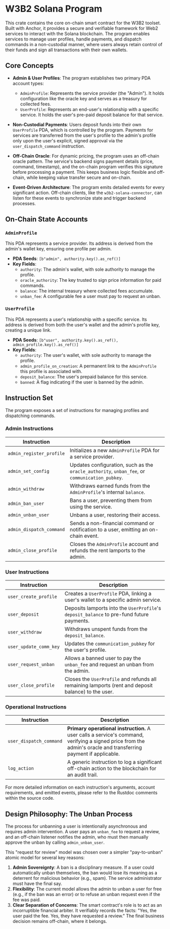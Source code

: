# W3B2 Solana Program

This crate contains the core on-chain smart contract for the W3B2 toolset. Built with Anchor, it provides a secure and verifiable framework for Web2 services to interact with the Solana blockchain. The program enables services to manage user profiles, handle payments, and dispatch commands in a non-custodial manner, where users always retain control of their funds and sign all transactions with their own wallets.

## Core Concepts

- **Admin & User Profiles**: The program establishes two primary PDA account types:
    - `AdminProfile`: Represents the service provider (the "Admin"). It holds configuration like the oracle key and serves as a treasury for collected fees.
    - `UserProfile`: Represents an end-user's relationship with a specific service. It holds the user's pre-paid deposit balance for that service.

- **Non-Custodial Payments**: Users deposit funds into their own `UserProfile` PDA, which is controlled by the program. Payments for services are transferred from the user's profile to the admin's profile only upon the user's explicit, signed approval via the `user_dispatch_command` instruction.

- **Off-Chain Oracle**: For dynamic pricing, the program uses an off-chain oracle pattern. The service's backend signs payment details (price, command, timestamp), and the on-chain program verifies this signature before processing a payment. This keeps business logic flexible and off-chain, while keeping value transfer secure and on-chain.

- **Event-Driven Architecture**: The program emits detailed events for every significant action. Off-chain clients, like the `w3b2-solana-connector`, can listen for these events to synchronize state and trigger backend processes.

## On-Chain State Accounts

### `AdminProfile`

This PDA represents a service provider. Its address is derived from the admin's wallet key, ensuring one profile per admin.

- **PDA Seeds**: `[b"admin", authority.key().as_ref()]`
- **Key Fields**:
    - `authority`: The admin's wallet, with sole authority to manage the profile.
    - `oracle_authority`: The key trusted to sign price information for paid commands.
    - `balance`: The internal treasury where collected fees accumulate.
    - `unban_fee`: A configurable fee a user must pay to request an unban.

### `UserProfile`

This PDA represents a user's relationship with a specific service. Its address is derived from both the user's wallet and the admin's profile key, creating a unique link.

- **PDA Seeds**: `[b"user", authority.key().as_ref(), admin_profile.key().as_ref()]`
- **Key Fields**:
    - `authority`: The user's wallet, with sole authority to manage the profile.
    - `admin_profile_on_creation`: A permanent link to the `AdminProfile` this profile is associated with.
    - `deposit_balance`: The user's prepaid balance for this service.
    - `banned`: A flag indicating if the user is banned by the admin.

## Instruction Set

The program exposes a set of instructions for managing profiles and dispatching commands.

### Admin Instructions

| Instruction                | Description                                                                                             |
| -------------------------- | ------------------------------------------------------------------------------------------------------- |
| `admin_register_profile`   | Initializes a new `AdminProfile` PDA for a service provider.                                            |
| `admin_set_config`         | Updates configuration, such as the `oracle_authority`, `unban_fee`, or `communication_pubkey`.          |
| `admin_withdraw`           | Withdraws earned funds from the `AdminProfile`'s internal `balance`.                                    |
| `admin_ban_user`           | Bans a user, preventing them from using the service.                                                    |
| `admin_unban_user`         | Unbans a user, restoring their access.                                                                  |
| `admin_dispatch_command`   | Sends a non-financial command or notification to a user, emitting an on-chain event.                    |
| `admin_close_profile`      | Closes the `AdminProfile` account and refunds the rent lamports to the admin.                           |

### User Instructions

| Instruction                | Description                                                                                             |
| -------------------------- | ------------------------------------------------------------------------------------------------------- |
| `user_create_profile`      | Creates a `UserProfile` PDA, linking a user's wallet to a specific admin service.                       |
| `user_deposit`             | Deposits lamports into the `UserProfile`'s `deposit_balance` to pre-fund future payments.               |
| `user_withdraw`            | Withdraws unspent funds from the `deposit_balance`.                                                     |
| `user_update_comm_key`     | Updates the `communication_pubkey` for the user's profile.                                              |
| `user_request_unban`       | Allows a banned user to pay the `unban_fee` and request an unban from the admin.                        |
| `user_close_profile`       | Closes the `UserProfile` and refunds all remaining lamports (rent and deposit balance) to the user.     |

### Operational Instructions

| Instruction                | Description                                                                                             |
| -------------------------- | ------------------------------------------------------------------------------------------------------- |
| `user_dispatch_command`    | **Primary operational instruction.** A user calls a service's command, verifying a signed price from the admin's oracle and transferring payment if applicable. |
| `log_action`               | A generic instruction to log a significant off-chain action to the blockchain for an audit trail.       |

For more detailed information on each instruction's arguments, account requirements, and emitted events, please refer to the Rustdoc comments within the source code.

## Design Philosophy: The Unban Process

The process for unbanning a user is intentionally asynchronous and requires admin intervention. A user pays an `unban_fee` to request a review, and an off-chain listener notifies the admin, who must then manually approve the unban by calling `admin_unban_user`.

This "request for review" model was chosen over a simpler "pay-to-unban" atomic model for several key reasons:

1.  **Admin Sovereignty**: A ban is a disciplinary measure. If a user could automatically unban themselves, the ban would lose its meaning as a deterrent for malicious behavior (e.g., spam). The service administrator must have the final say.
2.  **Flexibility**: The current model allows the admin to unban a user for free (e.g., if the ban was an error) or to refuse an unban request even if the fee was paid.
3.  **Clear Separation of Concerns**: The smart contract's role is to act as an incorruptible financial arbiter. It verifiably records the facts: "Yes, the user paid the fee. Yes, they have requested a review." The final business decision remains off-chain, where it belongs.